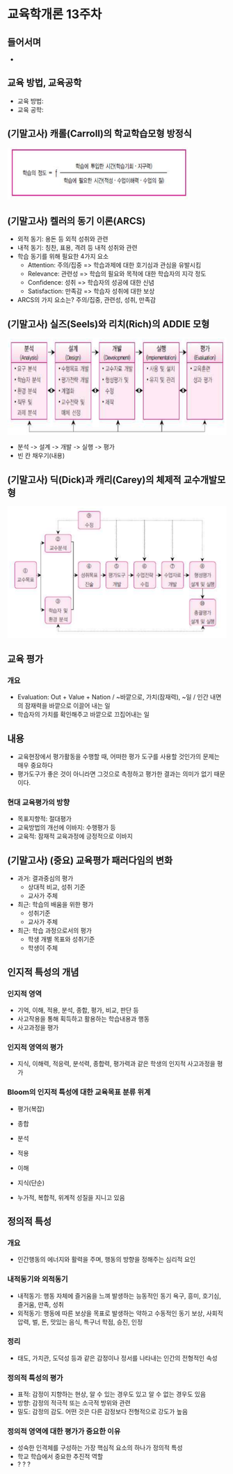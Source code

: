 # 교육학개론 13주차

## 들어서며

* 

## 교육 방법, 교육공학

* 교육 방법:
* 교육 공학:

## (기말고사) 캐롤(Carroll)의 학교학습모형 방정식

<img src="img/image-20201202111821157.png" alt="image-20201202111821157" style="zoom:50%;" />

## (기말고사) 켈러의 동기 이론(ARCS)

* 외적 동기: 용돈 등 외적 성취와 관련
* 내적 동기: 칭찬, 표용, 격려 등 내적 성취와 관련
* 학습 동기를 위해 필요한 4가지 요소
  * Attention: 주의/집중 => 학습과제에 대한 호기심과 관심을 유발시킴
  * Relevance: 관련성 => 학습의 필요와 목적에 대한 학습자의 지각 정도
  * Confidence: 성취 => 학습자의 성공에 대한 신념
  * Satisfaction: 만족감 => 학습자 성취에 대한 보상
* ARCS의 가지 요소는? 주의/집중, 관련성, 성취, 만족감

## (기말고사) 실즈(Seels)와 리치(Rich)의 ADDIE 모형

<img src="img/image-20201202112019511.png" alt="image-20201202112019511" style="zoom:50%;" />

* 분석 -> 설계 -> 개발 -> 실행 -> 평가
* 빈 칸 채우기(내용)

## (기말고사) 딕(Dick)과 캐리(Carey)의 체제적 교수개발모형

<img src="img/image-20201202112823465.png" alt="image-20201202112823465" style="zoom:50%;" />

## 교육 평가

### 개요

*  Evaluation: Out + Value + Nation / ~바깥으로, 가치(잠재력), ~일 / 인간 내면의 잠재력을 바깥으로 이끌어 내는 일
* 학습자의 가치를 확인해주고 바깥으로 끄집어내는 일

## 내용

* 교육현장에서 평가활동을 수행할 때, 어떠한 평가 도구를 사용할 것인가의 문제는 매우 중요하다
* 평가도구가 좋은 것이 아니라면 그것으로 측정하고 평가한 결과는 의미가 없기 때문이다.

### 현대 교육평가의 방향

* 목표지향적: 절대평가
* 교육방법의 개선에 이바지: 수행평가 등
* 교육적: 잠재적 교육과정에 긍정적으로 이바지

## (기말고사) (중요) 교육평가 패러다임의 변화

* 과거: 결과중심의 평가
  * 상대적 비교, 성취 기준
  * 교사가 주체
* 최근: 학습의 배움을 위한 평가
  * 성취기준
  * 교사가 주체
* 최근: 학습 과정으로서의 평가
  * 학생 개별 목표와 성취기준
  * 학생이 주체

## 인지적 특성의 개념

### 인지적 영역

* 기억, 이해, 적용, 분석, 종합, 평가, 비교, 판단 등
* 사고작용을 통해 획득하고 활용하는 학습내용과 행동
* 사고과정을 평가

### 인지적 영역의 평가

* 지식, 이해력, 적응력, 분석력, 종합력, 평가력과 같은 학생의 인지적 사고과정을 평가

### Bloom의 인지적 특성에 대한 교육목표 분류 위계

* 평가(복잡)
* 종합
* 분석
* 적용
* 이해
* 지식(단순)

* 누가적, 복합적, 위계적 성질을 지니고 있음

## 정의적 특성

### 개요

* 인간행동의 에너지와 활력을 주며, 행동의 방향을 정해주는 심리적 요인

### 내적동기와 외적동기

* 내적동기: 행동 자체에 즐거움을 느껴 발생하는 능동적인 동기
  욕구, 흥미, 호기심, 즐거움, 만족, 성취
* 외적동기: 행동에 따른 보상을 목표로 발생하는 약하고 수동적인 동기
  보상, 사회적압력, 벌, 돈, 맛있는 음식, 특구너 학점, 승진, 인정

### 정리

* 태도, 가치관, 도덕성 등과 같은 감정이나 정서를 나타내는 인간의 전형적인 속성

### 정의적 특성의 평가

* 표적: 감정이 지향하는 현상, 알 수 있는 경우도 있고 알 수 없는 경우도 있음
* 방향: 감정의 적극적 또는 소극적 방위와 관련
* 밀도: 감정의 감도. 어떤 것은 다른 감정보다 전형적으로 강도가 높음

### 정의적 영역에 대한 평가가 중요한 이유

* 성숙한 인격체를 구성하는 가장 핵심적 요소의 하나가 정의적 특성
* 학교 학습에서 중요한 추진적 역할
* ? ? ? 